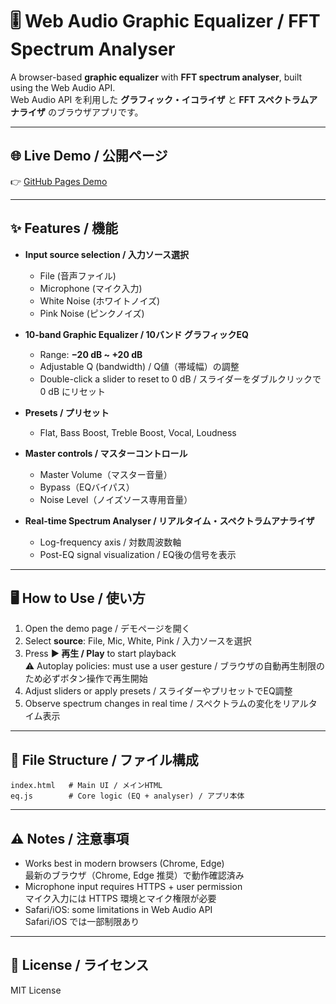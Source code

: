 # 🎚️ Web Audio Graphic Equalizer / FFT Spectrum Analyser

A browser-based **graphic equalizer** with **FFT spectrum analyser**, built using the Web Audio API.  
Web Audio API を利用した **グラフィック・イコライザ** と **FFT スペクトラムアナライザ** のブラウザアプリです。

---

## 🌐 Live Demo / 公開ページ

👉 [GitHub Pages Demo](https://hsksts.github.io/fft-analyser/)

---

## ✨ Features / 機能

- **Input source selection / 入力ソース選択**  
  - File (音声ファイル)  
  - Microphone (マイク入力)  
  - White Noise (ホワイトノイズ)  
  - Pink Noise (ピンクノイズ)

- **10-band Graphic Equalizer / 10バンド グラフィックEQ**  
  - Range: **−20 dB ~ +20 dB**  
  - Adjustable Q (bandwidth) / Q値（帯域幅）の調整  
  - Double-click a slider to reset to 0 dB / スライダーをダブルクリックで 0 dB にリセット  

- **Presets / プリセット**  
  - Flat, Bass Boost, Treble Boost, Vocal, Loudness  

- **Master controls / マスターコントロール**  
  - Master Volume（マスター音量）  
  - Bypass（EQバイパス）  
  - Noise Level（ノイズソース専用音量）

- **Real-time Spectrum Analyser / リアルタイム・スペクトラムアナライザ**  
  - Log-frequency axis / 対数周波数軸  
  - Post-EQ signal visualization / EQ後の信号を表示

---

## 🖥 How to Use / 使い方

1. Open the demo page / デモページを開く  
2. Select **source**: File, Mic, White, Pink / 入力ソースを選択  
3. Press **▶︎ 再生 / Play** to start playback  
   ⚠️ Autoplay policies: must use a user gesture / ブラウザの自動再生制限のため必ずボタン操作で再生開始  
4. Adjust sliders or apply presets / スライダーやプリセットでEQ調整  
5. Observe spectrum changes in real time / スペクトラムの変化をリアルタイム表示  

---

## 📂 File Structure / ファイル構成

```
index.html   # Main UI / メインHTML
eq.js        # Core logic (EQ + analyser) / アプリ本体
```

---

## ⚠ Notes / 注意事項

- Works best in modern browsers (Chrome, Edge)  
  最新のブラウザ（Chrome, Edge 推奨）で動作確認済み
- Microphone input requires HTTPS + user permission  
  マイク入力には HTTPS 環境とマイク権限が必要
- Safari/iOS: some limitations in Web Audio API  
  Safari/iOS では一部制限あり

---

## 📜 License / ライセンス

MIT License
